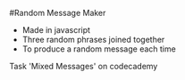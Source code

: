 #Random Message Maker

+ Made in javascript
+ Three random phrases joined together
+ To produce a random message each time

Task 'Mixed Messages' on codecademy